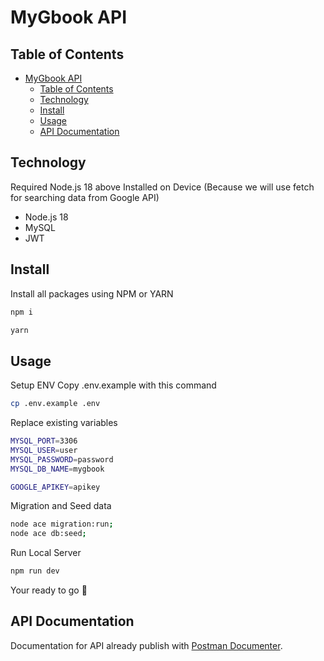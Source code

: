 # MyGbook API

## Table of Contents

- [MyGbook API](#mygbook-api)
  - [Table of Contents](#table-of-contents)
  - [Technology](#technology)
  - [Install](#install)
  - [Usage](#usage)
  - [API Documentation](#api-documentation)

## Technology
Required Node.js 18 above Installed on Device
(Because we will use fetch for searching data from Google API)

- Node.js 18
- MySQL
- JWT

## Install

Install all packages using NPM or YARN
```bash
npm i
```

```bash
yarn
```

## Usage

Setup ENV
Copy .env.example with this command
```bash
cp .env.example .env
```

Replace existing variables
```bash
MYSQL_PORT=3306
MYSQL_USER=user
MYSQL_PASSWORD=password
MYSQL_DB_NAME=mygbook

GOOGLE_APIKEY=apikey
```

Migration and Seed data
```bash
node ace migration:run;
node ace db:seed;
```

Run Local Server
```bash
npm run dev
```

Your ready to go 🎉

## API Documentation
Documentation for API already publish with [Postman Documenter](https://documenter.getpostman.com/view/12641389/2s9YsT6oLB).